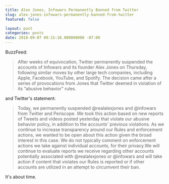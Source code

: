 ```yaml
---
title: Alex Jones, Infowars Permanently Banned from Twitter
slug: alex-jones-infowars-permanently-banned-from-twitter
featured: false

layout: post
categories: posts
date: 2018-09-07 09:15:16.000000000 -07:00
---
```


BuzzFeed:

> After weeks of equivocation, Twitter permanently suspended the accounts of Infowars and its founder Alex Jones on Thursday, following similar moves by other large tech companies, including Apple, Facebook, YouTube, and Spotify. The decision came after a series of provocations from Jones that Twitter deemed in violation of its “abusive behavior” rules.

and Twitter's statement:

>  Today, we permanently suspended @realalexjones and @infowars from Twitter and Periscope. We took this action based on new reports of Tweets and videos posted yesterday that violate our abusive behavior policy, in addition to the accounts' previous violations.
> As we continue to increase transparency around our Rules and enforcement actions, we wanted to be open about this action given the broad interest in this case.
> We do not typically comment on enforcement actions we take against individual accounts, for their privacy.We will continue to evaluate reports we receive regarding other accounts potentially associated with @realalexjones or @infowars and will take action if content that violates our Rules is reported or if other accounts are utilized in an attempt to circumvent their ban.

It's about time.

